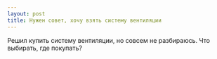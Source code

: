 ```yaml
---
layout: post 
title: Нужен совет, хочу взять систему вентиляции 
--- 
```

Решил купить систему вентиляции, но совсем не разбираюсь. Что выбирать, где покупать?